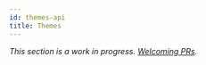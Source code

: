 ```yaml
---
id: themes-api
title: Themes
---
```


_This section is a work in progress. [Welcoming PRs](https://github.com/facebook/docusaurus/issues/1640)._

<!--

API for themes

Related pieces
---
- [Guides – Themes](using-themes.md)
- [Advanced Guides - Themes](advanced-themes.md)

References
---
- [source code on loading themes](/packages/docusaurus/src/server/themes/index.ts)
- [using plugins doc](using-plugins.md)
- [vuepress docs on themes](https://v1.vuepress.vuejs.org/theme/)

-->
